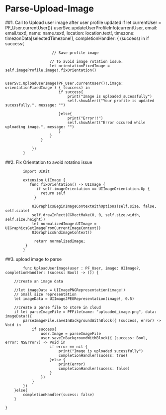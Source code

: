 # Parse-Upload-Image

##1.  Call to Upload user image after user profile updated
            if let currentUser = PF_User.currentUser(){
                userSvc.updateUserProfileInfo(currentUser, email: email.text!, name: name.text!, location: location.text!, timezone: timezonData[selectedTimezone!], completionHandler: { (success) in
                    if success{
                       
                         // Save profile image
                         
                        // To avoid image rotation issue.
                        let orientationFixedImage = self.imageProfile.image!.fixOrientation()
                        
                        userSvc.UploadUserImage(PF_User.currentUser()!,image: orientationFixedImage ) { (success) in
                            if success{
                                print("Image is uploaded sucessfully")
                                self.showAlert("Your profile is updated sucessfully.", message: "")

                            }else{
                                print("Error!!")
                                self.showAlert("Error occured while uploading image.", message: "")
                            }
                        }
                    }
                    
                })
            }

##2. Fix Orientation to avoid rotatino issue


            import UIKit

            extension UIImage {
               func fixOrientation() -> UIImage {
                  if self.imageOrientation == UIImageOrientation.Up {
                    return self
                 }
        
                UIGraphicsBeginImageContextWithOptions(self.size, false, self.scale)
                self.drawInRect(CGRectMake(0, 0, self.size.width, self.size.height))
                let normalizedImage:UIImage = UIGraphicsGetImageFromCurrentImageContext()
                UIGraphicsEndImageContext()
                
                 return normalizedImage;
             }
            }


##3. upload image to parse 

            func UploadUserImage(user : PF_User, image: UIImage?, completionHandler: (sucess: Bool) -> ()) {
        
        //create an image data
        
        //let imageData = UIImagePNGRepresentation(image!)
        // Small size representation
        let imageData = UIImageJPEGRepresentation(image!, 0.5)
        
        //create a parse file to store in cloud
        if let parseImageFile = PFFile(name: "uploaded_image.png", data: imageData!){
            parseImageFile.saveInBackgroundWithBlock({ (success, error) -> Void in
                if success{
                    user.Image = parseImageFile
                    user.saveInBackgroundWithBlock({ (success: Bool, error: NSError?) -> Void in
                        if error == nil {
                            print("Image is uploaded sucessfully")
                            completionHandler(sucess: true)
                        }else {
                            print(error)
                            completionHandler(sucess: false)
                        }
                    })
                }
            })
        }else{
            completionHandler(sucess: false)
        }

    }
